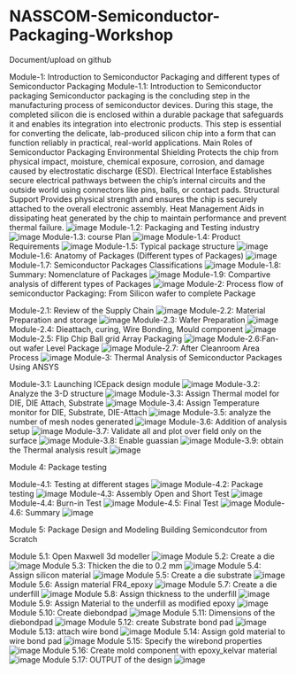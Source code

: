 # NASSCOM-Semiconductor-Packaging-Workshop
Document/upload on github

Module-1: Introduction to Semiconductor Packaging and different types of Semiconductor Packaging
Module-1.1: Introduction to Semiconductor packaging 
Semiconductor packaging is the concluding step in the manufacturing process of semiconductor devices. During this stage, the completed silicon die is enclosed within a durable package that safeguards it and enables its integration into electronic products. This step is essential for converting the delicate, lab-produced silicon chip into a form that can function reliably in practical, real-world applications.
Main Roles of Semiconductor Packaging
Environmental Shielding
Protects the chip from physical impact, moisture, chemical exposure, corrosion, and damage caused by electrostatic discharge (ESD).
Electrical Interface
Establishes secure electrical pathways between the chip’s internal circuits and the outside world using connectors like pins, balls, or contact pads.
Structural Support
Provides physical strength and ensures the chip is securely attached to the overall electronic assembly.
Heat Management
Aids in dissipating heat generated by the chip to maintain performance and prevent thermal failure.
![image](https://github.com/user-attachments/assets/23b8e160-8b43-4673-b5ef-96f37242e4e0)
Module-1.2: Packaging and Testing industry
![image](https://github.com/user-attachments/assets/e5ac06f5-d843-4c77-ba4f-c4723362169c)
Module-1.3: course Plan
![image](https://github.com/user-attachments/assets/bea2f6b5-acac-4636-8ce3-1830180cc19d)
Module-1.4: Product Requirements
![image](https://github.com/user-attachments/assets/1b11f586-2ebf-4caf-a266-32d96c190f60)
Module-1.5: Typical package structure
![image](https://github.com/user-attachments/assets/d1869df5-9243-4c72-bfd2-89eb76cb6204)
Module-1.6: Anatomy of Packages (Different types of Packages)
![image](https://github.com/user-attachments/assets/144450b6-5811-4e08-bec6-88ad86c28b08)
Module-1.7: Semiconductor Packages Classifications
![image](https://github.com/user-attachments/assets/c379e57d-ad7b-42de-8cd9-65d74fae8393)
Module-1.8: Summary: Nomenclature of Packages
![image](https://github.com/user-attachments/assets/e849bbdd-9fd7-45d2-b19c-5d1b28588cbb)
Module-1.9: Compartive analysis of different types of Packages
![image](https://github.com/user-attachments/assets/396241d8-71ef-48b3-bdc5-9dbd3b670d6c)
Module-2: Process flow of semiconductor Packaging: From Silicon wafer to complete Package

Module-2.1: Review of the Supply Chain
![image](https://github.com/user-attachments/assets/9def4810-f885-4a23-baf3-57c7076ef3e6)
Module-2.2: Material Preparation and storage
![image](https://github.com/user-attachments/assets/375aceb0-54a2-4b51-a75e-70bd9bf3cdae)
Module-2.3: Wafer Preparation
![image](https://github.com/user-attachments/assets/ea76d4fe-edb3-4d1d-ad4c-1cc16ed76c79)
Module-2.4: Dieattach, curing, Wire Bonding, Mould component
![image](https://github.com/user-attachments/assets/d453cb05-347b-415c-807a-ccafb2381cc0)
Module-2.5: Flip Chip Ball grid Array Packaging
![image](https://github.com/user-attachments/assets/d2218033-36f7-41b5-9149-3518fbdf11fd)
Module-2.6:Fan-out wafer Level Package
![image](https://github.com/user-attachments/assets/b9913b8b-eb84-4c96-ab80-8633fd113e40)
Module-2.7: After Cleanroom Area Process
![image](https://github.com/user-attachments/assets/6880177f-1e69-4c3a-a01c-32ae380fb391)
Module-3:  Thermal Analysis of Semiconductor Packages Using ANSYS

Module-3.1: Launching ICEpack design module
![image](https://github.com/user-attachments/assets/1f878195-391b-4841-a90d-af2b1e02abdc)
Module-3.2: Analyze the 3-D structure
![image](https://github.com/user-attachments/assets/50f50c60-9fa4-4de2-8d59-85034ef36ff0)
Module-3.3: Assign Thermal model for DIE, DIE Attach, Substrate
![image](https://github.com/user-attachments/assets/6c55cd14-2969-446d-a1b4-1ff1f7406644)
Module-3.4: Assign Temperature monitor for DIE, Substrate, DIE-Attach
![image](https://github.com/user-attachments/assets/a188ad1d-ab30-4cbf-9afe-30fd8d57660a)
Module-3.5: analyze the number of mesh nodes generated
![image](https://github.com/user-attachments/assets/114b49a6-3995-4f55-8912-9ee198aa7fc1)
Module-3.6: Addition of analysis setup
![image](https://github.com/user-attachments/assets/07af220f-b956-4c36-bcf5-c96e1471e25b)
Module-3.7: Validate all and plot over field only on the surface
![image](https://github.com/user-attachments/assets/ce39caa8-5beb-4acf-bb15-62a1cf40c212)
Module-3.8: Enable guassian
![image](https://github.com/user-attachments/assets/fad8828c-b026-4b32-88a9-128f3f147a49)
Module-3.9: obtain the Thermal analysis result
![image](https://github.com/user-attachments/assets/0c6e8545-8083-4e1a-b609-45f1855d85e9)


Module 4: Package testing

Module-4.1: Testing at different stages
![image](https://github.com/user-attachments/assets/72732912-d4b6-4876-9afc-b6b27e8252b3)
Module-4.2: Package testing
![image](https://github.com/user-attachments/assets/c5ca1be1-a578-418f-a47c-551d83a08093)
Module-4.3: Assembly Open and Short Test
![image](https://github.com/user-attachments/assets/37b57122-bd24-4344-8d42-4b7a207b6a9b)
Module-4.4: Burn-in Test
![image](https://github.com/user-attachments/assets/a9a6ff1b-fca3-42c5-9bfd-eb97a413a906)
Module-4.5: Final Test
![image](https://github.com/user-attachments/assets/bce0aaa8-e315-4074-ab94-74c869db4825)
Module-4.6: Summary
![image](https://github.com/user-attachments/assets/53af1123-b849-4393-856e-390553388928)

Module 5: Package Design and Modeling Building Semicondcutor from Scratch

Module 5.1: Open Maxwell 3d modeller 
![image](https://github.com/user-attachments/assets/304ad356-5158-444e-b931-2c09af07d1ca)
Module 5.2: Create a die
![image](https://github.com/user-attachments/assets/c6fc2e26-883f-4b19-aeab-ae6b390f9d6c)
Module 5.3: Thicken the die to 0.2 mm 
![image](https://github.com/user-attachments/assets/27c95422-7ebd-49c2-9db6-e92a96d05065)
Module 5.4: Assign silicon material
![image](https://github.com/user-attachments/assets/4bd9c374-5f04-475a-96cc-f25143f18e2d)
Module 5.5: Create a die substrate
![image](https://github.com/user-attachments/assets/cd1f7275-ffbf-403c-8b84-c52f9ad81811)
Module 5.6: Assign material FR4_epoxy
![image](https://github.com/user-attachments/assets/b4df5e86-2b15-4872-9b8a-399d5c9016b4)
Module 5.7: Create a die underfill
![image](https://github.com/user-attachments/assets/2a92850e-1477-44ab-97d7-2cfa9a06f4f9)
Module 5.8: Assign thickness to the underfill
![image](https://github.com/user-attachments/assets/c75efa17-9216-43bd-87a6-865fb7d9cce6)
Module 5.9: Assign Material to the underfill as modified epoxy
![image](https://github.com/user-attachments/assets/da2f3b80-97a3-4c70-bb5f-ad49eb6afcaf)
Module 5.10: Create diebondpad
![image](https://github.com/user-attachments/assets/164ee500-9a42-4c61-bde7-859100c778dd)
Module 5.11: Dimensions of the diebondpad
![image](https://github.com/user-attachments/assets/b6b15aec-c044-4c71-8563-b7d734c6ce82)
Module 5.12: create Substrate bond pad
![image](https://github.com/user-attachments/assets/059ba35b-0f75-4820-a2e1-4b818925d53a)
Module 5.13: attach wire bond
![image](https://github.com/user-attachments/assets/b778ff0d-cf14-4d6e-9560-2a75c2ebbacd)
Module 5.14: Assign gold material to wire bond pad
![image](https://github.com/user-attachments/assets/2273416a-ff35-4643-ba58-52e0057eae53)
Module 5.15: Specify the wirebond properties
![image](https://github.com/user-attachments/assets/9cf506a0-f812-4ef0-b7a3-eeb30cabb1ff)
Module 5.16: Create mold component with epoxy_kelvar material
![image](https://github.com/user-attachments/assets/b9217385-a35c-4479-84cf-0704cfabbbcc)
Module 5.17: OUTPUT of the design
![image](https://github.com/user-attachments/assets/7ab67b2f-0051-4ec2-b4e7-c77d03bfea67)











































 
 
 
 
 
 
 









 
 
 
  
 

 



